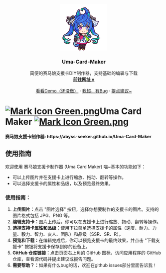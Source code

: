 <!-- PROJECT LOGO -->
<br />
<div align="center">
  <a href= "https://github.com/Abyss-Seeker/Uma-Card-Maker">
    <img src="https://github.com/Abyss-Seeker/Uma-Card-Maker/blob/main/images/random_testing/twinturbochibi.png?raw=true" alt="Logo" width="150" height="150">
  </a>

<h3 align="center">Uma-Card-Maker</h3>

  <p align="center">
    简便的赛马娘支援卡DIY制作器，支持基础的编辑与下载
    <br />
    <a href="https://abyss-seeker.github.io/Uma-Card-Maker/"><strong>前往网址 »</strong></a>
    <br />
    <br />
    <a href="https://github.com/Abyss-Seeker/D-vidlization">看看Demo（还没做）</a>
    ·
    <a href="https://github.com/Abyss-Seeker/D-vidlization/issues">我超，有Bug</a>
    ·
    <a href="https://github.com/Abyss-Seeker/D-vidlization/issues">提点建议~</a>
  </p>
</div>

<h1>
    <div>
        <a href="/umamusume/%E6%96%87%E4%BB%B6:Mark_Icon_Green.png" class="image"><img alt="Mark Icon Green.png" src="https://patchwiki.biligame.com/images/umamusume/thumb/0/05/r44f8abaolv827mf4yqk4hkdzy9xju7.png/16px-Mark_Icon_Green.png" decoding="async" width="24" height="27" srcset="https://patchwiki.biligame.com/images/umamusume/thumb/0/05/r44f8abaolv827mf4yqk4hkdzy9xju7.png/24px-Mark_Icon_Green.png 1.5x, https://patchwiki.biligame.com/images/umamusume/0/05/r44f8abaolv827mf4yqk4hkdzy9xju7.png 2x" data-file-width="32" data-file-height="36"></a>Uma Card Maker
        <a href="/umamusume/%E6%96%87%E4%BB%B6:Mark_Icon_Green.png" class="image"><img alt="Mark Icon Green.png" src="https://patchwiki.biligame.com/images/umamusume/thumb/0/05/r44f8abaolv827mf4yqk4hkdzy9xju7.png/16px-Mark_Icon_Green.png" decoding="async" width="24" height="27" srcset="https://patchwiki.biligame.com/images/umamusume/thumb/0/05/r44f8abaolv827mf4yqk4hkdzy9xju7.png/24px-Mark_Icon_Green.png 1.5x, https://patchwiki.biligame.com/images/umamusume/0/05/r44f8abaolv827mf4yqk4hkdzy9xju7.png 2x" data-file-width="32" data-file-height="36"></a>
    </div>
</h1>

<h4>赛马娘支援卡制作器: https://abyss-seeker.github.io/Uma-Card-Maker </h4>
<h2>使用指南</h2>
            <p>
                欢迎使用 赛马娘支援卡制作器 (Uma Card Maker) 喵~基本的功能如下：
                <ul>
                    <li>可以上传图片并在支援卡上进行缩放、拖动、翻转等操作。</li>
                    <li>可以选择支援卡的属性和品级，以及预览最终效果。</li>
                </ul>
            </p>
            <h3>使用指南：</h3>
            <ol>
                <li><strong>上传图片：</strong>点击 "图片选择" 按钮，选择你想要制作的支援卡的图片。支持的图片格式包括 JPG、PNG 等。</li>
                <li><strong>编辑支持卡：</strong>图片上传后，你可以在支援卡上进行缩放、拖动、翻转等操作。</li>
                <li><strong>选择支持卡属性和品级：</strong>使用下拉菜单选择支援卡的属性（速度、耐力、力量、毅力、智力、友人、团队）和品级（SSR、SR、R）。</li>
                <li><strong>预览和下载：</strong>在编辑完成后，你可以预览支援卡的最终效果，并点击 "下载支援卡" 按钮将支援卡保存到你的设备上。</li>
                <li><strong>GitHub 仓库链接：</strong>点击页面右上角的 GitHub 图标，访问应用程序的 GitHub 仓库，查看源代码并提出建议或报告问题。</li>
                <li><strong>需要帮助？：</strong>如果有什么bug的话，欢迎在github issues部分里面告诉我！</li>
            </ol>
